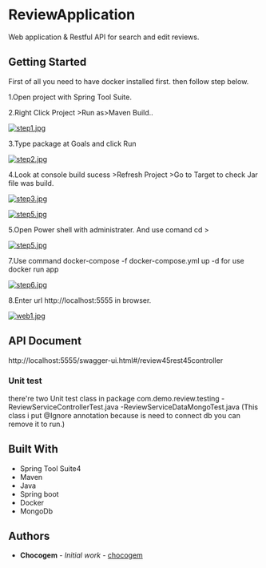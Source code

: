 
# ReviewApplication

Web application & Restful API for search and edit reviews.

## Getting Started
First of all you need to have docker installed first.
then follow step below.

1.Open project with Spring Tool Suite.

2.Right Click Project >Run as>Maven Build..

[![step1.jpg](https://i.postimg.cc/gjQcfQwK/step1.jpg)](https://postimg.cc/bS0jn69G)

3.Type package at Goals and click Run

[![step2.jpg](https://i.postimg.cc/4NcXY87r/step2.jpg)](https://postimg.cc/F7hMqVxZ)

4.Look at console build sucess >Refresh Project >Go to Target to check Jar file was build.

[![step3.jpg](https://i.postimg.cc/Zq5Rv8hp/step3.jpg)](https://postimg.cc/fV1Z60yR)

[![step5.jpg](https://i.postimg.cc/zf2fCyJM/step5.jpg)](https://postimg.cc/CZDYYLnH)

5.Open Power shell with administrater.
And use comand cd <your project path> >

[![step5.jpg](https://i.postimg.cc/zf2fCyJM/step5.jpg)](https://postimg.cc/CZDYYLnH)

7.Use command docker-compose -f docker-compose.yml up -d
for use docker run app

[![step6.jpg](https://i.postimg.cc/4NRxQkgJ/step6.jpg)](https://postimg.cc/ThQxTs1S)

8.Enter url  http://localhost:5555 in browser.

[![web1.jpg](https://i.postimg.cc/Wz3hR05s/web1.jpg)](https://postimg.cc/njyHB98W)


## API Document
http://localhost:5555/swagger-ui.html#/review45rest45controller

### Unit test
there're two Unit test class in package com.demo.review.testing
-ReviewServiceControllerTest.java
-ReviewServiceDataMongoTest.java
(This class i put @Ignore annotation because is need to connect db you can remove it to run.)


## Built With

* Spring Tool Suite4
* Maven
* Java
* Spring boot
* Docker
* MongoDb

## Authors

* **Chocogem** - *Initial work* - [chocogem](https://github.com/chocogem)

